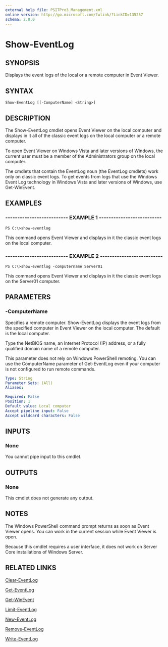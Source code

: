 ```yaml
---
external help file: PSITPro3_Management.xml
online version: http://go.microsoft.com/fwlink/?LinkID=135257
schema: 2.0.0
---
```


# Show-EventLog
## SYNOPSIS
Displays the event logs of the local or a remote computer in Event Viewer.

## SYNTAX

```
Show-EventLog [[-ComputerName] <String>]
```

## DESCRIPTION
The Show-EventLog cmdlet opens Event Viewer on the local computer and displays in it all of the classic event logs on the local computer or a remote computer.

To open Event Viewer on Windows Vista and later versions of Windows, the current user must be a member of the Administrators group on the local computer.

The cmdlets that contain the EventLog noun (the EventLog cmdlets) work only on classic event logs.
To get events from logs that use the Windows Event Log technology in Windows Vista and later versions of Windows, use Get-WinEvent.

## EXAMPLES

### -------------------------- EXAMPLE 1 --------------------------
```
PS C:\>show-eventlog
```

This command opens Event Viewer and displays in it the classic event logs on the local computer.

### -------------------------- EXAMPLE 2 --------------------------
```
PS C:\>show-eventlog -computername Server01
```

This command opens Event Viewer and displays in it the classic event logs on the Server01 computer.

## PARAMETERS

### -ComputerName
Specifies a remote computer.
Show-EventLog displays the event logs from the specified computer in Event Viewer on the local computer.
The default is the local computer.

Type the NetBIOS name, an Internet Protocol (IP) address, or a fully qualified domain name of a remote computer.

This parameter does not rely on Windows PowerShell remoting.
You can use the ComputerName parameter of Get-EventLog even if your computer is not configured to run remote commands.

```yaml
Type: String
Parameter Sets: (All)
Aliases: 

Required: False
Position: 1
Default value: Local computer
Accept pipeline input: False
Accept wildcard characters: False
```

## INPUTS

### None
You cannot pipe input to this cmdlet.

## OUTPUTS

### None
This cmdlet does not generate any output.

## NOTES
The Windows PowerShell command prompt returns as soon as Event Viewer opens.
You can work in the current session while Event Viewer is open.

Because this cmdlet requires a user interface, it does not work on Server Core installations of Windows Server.

## RELATED LINKS

[Clear-EventLog](525ef611-6484-4088-887c-e084f3f5763b)

[Get-EventLog](b4985b11-82bf-487d-928d-becd96fc0419)

[Get-WinEvent](00000000-0000-0000-0000-000000000000)

[Limit-EventLog](c3c3797c-e5d2-494b-b9c8-170999440385)

[New-EventLog](21e8f496-8f5b-4b79-9393-f16c86287e67)

[Remove-EventLog](487325e7-2a78-49fe-9126-c56222a8fa58)

[Write-EventLog](c93c4cd3-028f-4343-bfe6-b70f8f249290)

